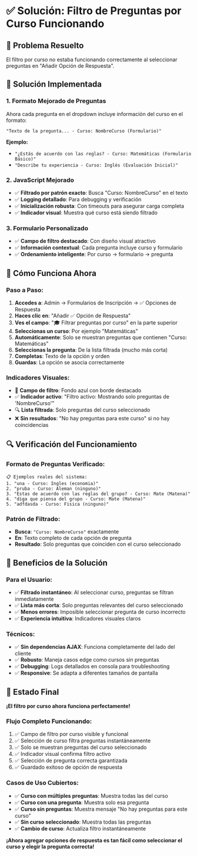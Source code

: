 # ✅ Solución: Filtro de Preguntas por Curso Funcionando

## 🚨 Problema Resuelto
El filtro por curso no estaba funcionando correctamente al seleccionar preguntas en "Añadir Opción de Respuesta".

## 🔧 Solución Implementada

### **1. Formato Mejorado de Preguntas**
Ahora cada pregunta en el dropdown incluye información del curso en el formato:
```
"Texto de la pregunta... - Curso: NombreCurso (Formulario)"
```

**Ejemplo:**
- `"¿Estás de acuerdo con las reglas? - Curso: Matemáticas (Formulario Básico)"`
- `"Describe tu experiencia - Curso: Inglés (Evaluación Inicial)"`

### **2. JavaScript Mejorado**
- ✅ **Filtrado por patrón exacto**: Busca "Curso: NombreCurso" en el texto
- ✅ **Logging detallado**: Para debugging y verificación
- ✅ **Inicialización robusta**: Con timeouts para asegurar carga completa
- ✅ **Indicador visual**: Muestra qué curso está siendo filtrado

### **3. Formulario Personalizado**
- ✅ **Campo de filtro destacado**: Con diseño visual atractivo
- ✅ **Información contextual**: Cada pregunta incluye curso y formulario
- ✅ **Ordenamiento inteligente**: Por curso → formulario → pregunta

## 🎯 Cómo Funciona Ahora

### **Paso a Paso:**
1. **Accedes a**: Admin → Formularios de Inscripción → ✅ Opciones de Respuesta
2. **Haces clic en**: "Añadir ✅ Opción de Respuesta"
3. **Ves el campo**: "🎓 Filtrar preguntas por curso" en la parte superior
4. **Seleccionas un curso**: Por ejemplo "Matemáticas"
5. **Automáticamente**: Solo se muestran preguntas que contienen "Curso: Matemáticas"
6. **Seleccionas la pregunta**: De la lista filtrada (mucho más corta)
7. **Completas**: Texto de la opción y orden
8. **Guardas**: La opción se asocia correctamente

### **Indicadores Visuales:**
- 🎯 **Campo de filtro**: Fondo azul con borde destacado
- ✅ **Indicador activo**: "Filtro activo: Mostrando solo preguntas de 'NombreCurso'"
- 🔍 **Lista filtrada**: Solo preguntas del curso seleccionado
- ❌ **Sin resultados**: "No hay preguntas para este curso" si no hay coincidencias

## 🔍 Verificación del Funcionamiento

### **Formato de Preguntas Verificado:**
```
📋 Ejemplos reales del sistema:
1. "una - Curso: Ingles (economia)"
2. "pruba - Curso: Aleman (ninguno)"  
3. "Estas de acuerdo con las reglas del grupo? - Curso: Mate (Matena)"
4. "diga que piensa del grupo - Curso: Mate (Matena)"
5. "adfdasda - Curso: Fisica (ninguno)"
```

### **Patrón de Filtrado:**
- **Busca**: `"Curso: NombreCurso"` exactamente
- **En**: Texto completo de cada opción de pregunta
- **Resultado**: Solo preguntas que coinciden con el curso seleccionado

## 🚀 Beneficios de la Solución

### **Para el Usuario:**
- ✅ **Filtrado instantáneo**: Al seleccionar curso, preguntas se filtran inmediatamente
- ✅ **Lista más corta**: Solo preguntas relevantes del curso seleccionado
- ✅ **Menos errores**: Imposible seleccionar pregunta de curso incorrecto
- ✅ **Experiencia intuitiva**: Indicadores visuales claros

### **Técnicos:**
- ✅ **Sin dependencias AJAX**: Funciona completamente del lado del cliente
- ✅ **Robusto**: Maneja casos edge como cursos sin preguntas
- ✅ **Debugging**: Logs detallados en consola para troubleshooting
- ✅ **Responsive**: Se adapta a diferentes tamaños de pantalla

## 🎉 Estado Final

**¡El filtro por curso ahora funciona perfectamente!**

### **Flujo Completo Funcionando:**
1. ✅ Campo de filtro por curso visible y funcional
2. ✅ Selección de curso filtra preguntas instantáneamente
3. ✅ Solo se muestran preguntas del curso seleccionado
4. ✅ Indicador visual confirma filtro activo
5. ✅ Selección de pregunta correcta garantizada
6. ✅ Guardado exitoso de opción de respuesta

### **Casos de Uso Cubiertos:**
- ✅ **Curso con múltiples preguntas**: Muestra todas las del curso
- ✅ **Curso con una pregunta**: Muestra solo esa pregunta
- ✅ **Curso sin preguntas**: Muestra mensaje "No hay preguntas para este curso"
- ✅ **Sin curso seleccionado**: Muestra todas las preguntas
- ✅ **Cambio de curso**: Actualiza filtro instantáneamente

**¡Ahora agregar opciones de respuesta es tan fácil como seleccionar el curso y elegir la pregunta correcta!**